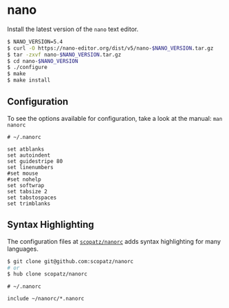 # nano

Install the latest version of the `nano` text editor.

```bash
$ NANO_VERSION=5.4
$ curl -O https://nano-editor.org/dist/v5/nano-$NANO_VERSION.tar.gz
$ tar -zxvf nano-$NANO_VERSION.tar.gz
$ cd nano-$NANO_VERSION
$ ./configure
$ make
$ make install
```

## Configuration

To see the options available for configuration, take a look at the manual:
`man nanorc`

```
# ~/.nanorc

set atblanks
set autoindent
set guidestripe 80
set linenumbers
#set mouse
#set nohelp
set softwrap
set tabsize 2
set tabstospaces
set trimblanks
```

## Syntax Highlighting

The configuration files at
[`scopatz/nanorc`](https://github.com/scopatz/nanorc#readme)
adds syntax highlighting for many languages.

```bash
$ git clone git@github.com:scopatz/nanorc
# or
$ hub clone scopatz/nanorc
```

```
# ~/.nanorc

include ~/nanorc/*.nanorc
```
